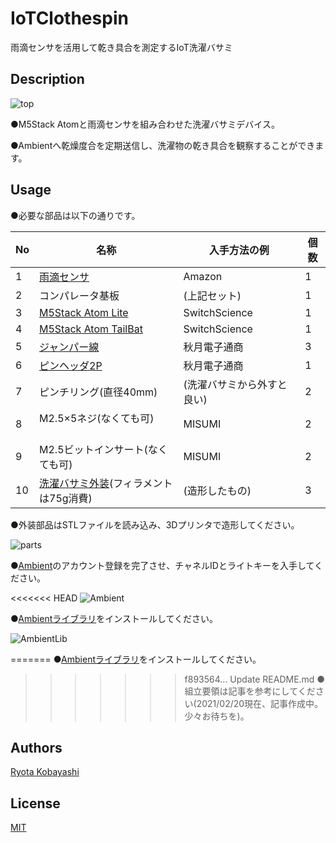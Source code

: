 # IoTClothespin
雨滴センサを活用して乾き具合を測定するIoT洗濯バサミ

## Description
![top](https://user-images.githubusercontent.com/30834673/108352783-b113f480-722a-11eb-8f33-5d41ff6e77c6.jpg)

●M5Stack Atomと雨滴センサを組み合わせた洗濯バサミデバイス。

●Ambientへ乾燥度合を定期送信し、洗濯物の乾き具合を観察することができます。


## Usage
●必要な部品は以下の通りです。

|  No  |      名称              | 入手方法の例　  |  個数  |
| ---- | ---- | ---- | ---- |
|  1   |  [雨滴センサ](www.amazon.co.jp/dp/B01N1GOC7S)            　　　 | Amazon　|  1     |
|  2   |  コンパレータ基板       | (上記セット)　|  1    |
|  3   |  [M5Stack Atom Lite](https://www.switch-science.com/catalog/6262/)     | SwitchScience　|  1  |
|  4   |  [M5Stack Atom TailBat](https://www.switch-science.com/catalog/6348/)  | SwitchScience　|  1  |
|  5   |  [ジャンパー線](https://akizukidenshi.com/catalog/g/gC-05371/)           | 秋月電子通商　|  3  |
|  6   |  [ピンヘッダ2P](https://akizukidenshi.com/catalog/g/gC-08593/)        　　| 秋月電子通商　|  1  |
|  7   |  ピンチリング(直径40mm)　　　       　　　　| (洗濯バサミから外すと良い)　|  2  |
|  8   |  M2.5×5ネジ(なくても可)  　　　　| MISUMI　|  2  |
|  9   |  M2.5ビットインサート(なくても可) | MISUMI　|  2  |
|  10  |  [洗濯バサミ外装](https://github.com/CH1H160/IoTClothespin/tree/main/STL)(フィラメントは75g消費)           | (造形したもの)　|  3  |

●外装部品はSTLファイルを読み込み、3Dプリンタで造形してください。

![parts](https://user-images.githubusercontent.com/30834673/108585584-9194dd00-738c-11eb-9764-bcdf75ab78b8.jpeg)

●[Ambient](https://ambidata.io/)のアカウント登録を完了させ、チャネルIDとライトキーを入手してください。

<<<<<<< HEAD
![Ambient](https://user-images.githubusercontent.com/30834673/108611892-8098aa00-7426-11eb-847f-eb5601916f5b.JPG)

●[Ambientライブラリ](https://ambidata.io/docs/esp8266/)をインストールしてください。

![AmbientLib](https://user-images.githubusercontent.com/30834673/108611917-c5244580-7426-11eb-9bf8-66e4cdbb9003.JPG)

=======
●[Ambientライブラリ](https://ambidata.io/docs/esp8266/)をインストールしてください。

>>>>>>> f893564... Update README.md
●組立要領は記事を参考にしてください(2021/02/20現在、記事作成中。少々お待ちを)。

## Authors
[Ryota Kobayashi](https://protopedia.net/prototyper/ryotakobayashi)

## License
[MIT](https://github.com/CH1H160/IoTClothespin/blob/main/LICENSE)
